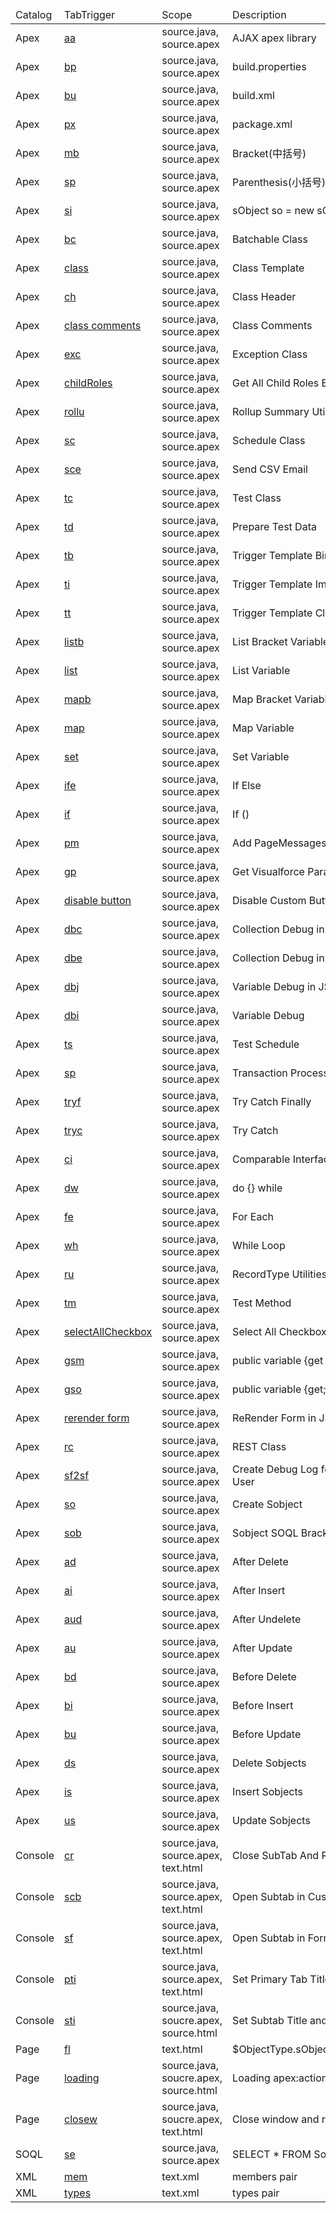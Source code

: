 <table>
    <thead>
        <tr>
            <td>Catalog</td>
            <td>TabTrigger</td>
            <td>Scope</td>
            <td>Description</td>
        </tr>
    </thead>
    <tbody>
        <tr>
            <td>Apex</td>
            <td><a href="https://github.com/xjsender/haoide/blob/master/config/snippets/Apex/Ajax Apex - ajax apex.sublime-snippet" target="_blank">aa</a></td>
            <td>source.java, source.apex</td>
            <td>AJAX apex library</td>
        </tr>
        <tr>
            <td>Apex</td>
            <td><a href="https://github.com/xjsender/haoide/blob/master/config/snippets/Apex/Ant - build properties.sublime-snippet" target="_blank">bp</a></td>
            <td>source.java, source.apex</td>
            <td>build.properties</td>
        </tr>
        <tr>
            <td>Apex</td>
            <td><a href="https://github.com/xjsender/haoide/blob/master/config/snippets/Apex/Ant - build.sublime-snippet" target="_blank">bu</a></td>
            <td>source.java, source.apex</td>
            <td>build.xml</td>
        </tr>
        <tr>
            <td>Apex</td>
            <td><a href="https://github.com/xjsender/haoide/blob/master/config/snippets/Apex/Ant - package.sublime-snippet" target="_blank">px</a></td>
            <td>source.java, source.apex</td>
            <td>package.xml</td>
        </tr>
        <tr>
            <td>Apex</td>
            <td><a href="https://github.com/xjsender/haoide/blob/master/config/snippets/Apex/Bracket - medium bracket.sublime-snippet" target="_blank">mb</a></td>
            <td>source.java, source.apex</td>
            <td>Bracket(中括号)</td>
        </tr>
        <tr>
            <td>Apex</td>
            <td><a href="https://github.com/xjsender/haoide/blob/master/config/snippets/Apex/Bracket - small bracket.sublime-snippet" target="_blank">sp</a></td>
            <td>source.java, source.apex</td>
            <td>Parenthesis(小括号)</td>
        </tr>
        <tr>
            <td>Apex</td>
            <td><a href="https://github.com/xjsender/haoide/blob/master/config/snippets/Apex/Bracket - sobject parenthesis.sublime-snippet" target="_blank">si</a></td>
            <td>source.java, source.apex</td>
            <td>sObject so = new sObject(\n);</td>
        </tr>
        <tr>
            <td>Apex</td>
            <td><a href="https://github.com/xjsender/haoide/blob/master/config/snippets/Apex/Class Body - batchable class body.sublime-snippet" target="_blank">bc</a></td>
            <td>source.java, source.apex</td>
            <td>Batchable Class</td>
        </tr>
        <tr>
            <td>Apex</td>
            <td><a href="https://github.com/xjsender/haoide/blob/master/config/snippets/Apex/Class Body - class body.sublime-snippet" target="_blank">class</a></td>
            <td>source.java, source.apex</td>
            <td>Class Template</td>
        </tr>
        <tr>
            <td>Apex</td>
            <td><a href="https://github.com/xjsender/haoide/blob/master/config/snippets/Apex/Class Header - class header.sublime-snippet" target="_blank">ch</a></td>
            <td>source.java, source.apex</td>
            <td>Class Header</td>
        </tr>
        <tr>
            <td>Apex</td>
            <td><a href="https://github.com/xjsender/haoide/blob/master/config/snippets/Apex/Class Body - class comments.sublime-snippet" target="_blank">class comments</a></td>
            <td>source.java, source.apex</td>
            <td>Class Comments</td>
        </tr>
        <tr>
            <td>Apex</td>
            <td><a href="https://github.com/xjsender/haoide/blob/master/config/snippets/Apex/Class Body - exception class body.sublime-snippet" target="_blank">exc</a></td>
            <td>source.java, source.apex</td>
            <td>Exception Class</td>
        </tr>
        <tr>
            <td>Apex</td>
            <td><a href="https://github.com/xjsender/haoide/blob/master/config/snippets/Apex/Class Body - get child roles.sublime-snippet" target="_blank">childRoles</a></td>
            <td>source.java, source.apex</td>
            <td>Get All Child Roles By Specified Role</td>
        </tr>
        <tr>
            <td>Apex</td>
            <td><a href="https://github.com/xjsender/haoide/blob/master/config/snippets/Apex/Class Body - roll up summary utility.sublime-snippet" target="_blank">rollu</a></td>
            <td>source.java, source.apex</td>
            <td>Rollup Summary Utility</td>
        </tr>
        <tr>
            <td>Apex</td>
            <td><a href="https://github.com/xjsender/haoide/blob/master/config/snippets/Apex/Class Body - schedule class body.sublime-snippet" target="_blank">sc</a></td>
            <td>source.java, source.apex</td>
            <td>Schedule Class</td>
        </tr>
        <tr>
            <td>Apex</td>
            <td><a href="https://github.com/xjsender/haoide/blob/master/config/snippets/Apex/Class Body - send csv email.sublime-snippet" target="_blank">sce</a></td>
            <td>source.java, source.apex</td>
            <td>Send CSV Email</td>
        </tr>
        <tr>
            <td>Apex</td>
            <td><a href="https://github.com/xjsender/haoide/blob/master/config/snippets/Apex/Class Body - test class body-sublime-snippet.sublime-snippet" target="_blank">tc</a></td>
            <td>source.java, source.apex</td>
            <td>Test Class</td>
        </tr>
        <tr>
            <td>Apex</td>
            <td><a href="https://github.com/xjsender/haoide/blob/master/config/snippets/Apex/Class Body - test data util body-sublime-snippet.sublime-snippet" target="_blank">td</a></td>
            <td>source.java, source.apex</td>
            <td>Prepare Test Data</td>
        </tr>
        <tr>
            <td>Apex</td>
            <td><a href="https://github.com/xjsender/haoide/blob/master/config/snippets/Apex/Class Body - trigger template bind.sublime-snippet" target="_blank">tb</a></td>
            <td>source.java, source.apex</td>
            <td>Trigger Template Bind</td>
        </tr>
        <tr>
            <td>Apex</td>
            <td><a href="https://github.com/xjsender/haoide/blob/master/config/snippets/Apex/Class Body - trigger template implment.sublime-snippet" target="_blank">ti</a></td>
            <td>source.java, source.apex</td>
            <td>Trigger Template Implement Class</td>
        </tr>
        <tr>
            <td>Apex</td>
            <td><a href="https://github.com/xjsender/haoide/blob/master/config/snippets/Apex/Class Body - trigger template.sublime-snippet" target="_blank">tt</a></td>
            <td>source.java, source.apex</td>
            <td>Trigger Template Class</td>
        </tr>
        <tr>
            <td>Apex</td>
            <td><a href="https://github.com/xjsender/haoide/blob/master/config/snippets/Apex/Collection - list bracket.sublime-snippet" target="_blank">listb</a></td>
            <td>source.java, source.apex</td>
            <td>List Bracket Variable</td>
        </tr>
        <tr>
            <td>Apex</td>
            <td><a href="https://github.com/xjsender/haoide/blob/master/config/snippets/Apex/Collection - list.sublime-snippet" target="_blank">list</a></td>
            <td>source.java, source.apex</td>
            <td>List Variable</td>
        </tr>
        <tr>
            <td>Apex</td>
            <td><a href="https://github.com/xjsender/haoide/blob/master/config/snippets/Apex/Collection - map bracket.sublime-snippet" target="_blank">mapb</a></td>
            <td>source.java, source.apex</td>
            <td>Map Bracket Variable</td>
        </tr>
        <tr>
            <td>Apex</td>
            <td><a href="https://github.com/xjsender/haoide/blob/master/config/snippets/Apex/Collection - map.sublime-snippet" target="_blank">map</a></td>
            <td>source.java, source.apex</td>
            <td>Map Variable</td>
        </tr>
        <tr>
            <td>Apex</td>
            <td><a href="https://github.com/xjsender/haoide/blob/master/config/snippets/Apex/Collection - set.sublime-snippet" target="_blank">set</a></td>
            <td>source.java, source.apex</td>
            <td>Set Variable</td>
        </tr>
        <tr>
            <td>Apex</td>
            <td><a href="https://github.com/xjsender/haoide/blob/master/config/snippets/Apex/Condition Control - if else.sublime-snippet" target="_blank">ife</a></td>
            <td>source.java, source.apex</td>
            <td>If Else</td>
        </tr>
        <tr>
            <td>Apex</td>
            <td><a href="https://github.com/xjsender/haoide/blob/master/config/snippets/Apex/Condition Control - if.sublime-snippet" target="_blank">if</a></td>
            <td>source.java, source.apex</td>
            <td>If ()</td>
        </tr>
        <tr>
            <td>Apex</td>
            <td><a href="https://github.com/xjsender/haoide/blob/master/config/snippets/Apex/Controller - add page message in vf.sublime-snippet" target="_blank">pm</a></td>
            <td>source.java, source.apex</td>
            <td>Add PageMessages</td>
        </tr>
        <tr>
            <td>Apex</td>
            <td><a href="https://github.com/xjsender/haoide/blob/master/config/snippets/Apex/Controller - get parameter in vf.sublime-snippet" target="_blank">gp</a></td>
            <td>source.java, source.apex</td>
            <td>Get Visualforce Parameter</td>
        </tr>
        <tr>
            <td>Apex</td>
            <td><a href="https://github.com/xjsender/haoide/blob/master/config/snippets/Apex/Custom Button - Disable Button.sublime-snippet" target="_blank">disable button</a></td>
            <td>source.java, source.apex</td>
            <td>Disable Custom Button</td>
        </tr>
        <tr>
            <td>Apex</td>
            <td><a href="https://github.com/xjsender/haoide/blob/master/config/snippets/Apex/Debug - debug collection.sublime-snippet" target="_blank">dbc</a></td>
            <td>source.java, source.apex</td>
            <td>Collection Debug in Loop</td>
        </tr>
        <tr>
            <td>Apex</td>
            <td><a href="https://github.com/xjsender/haoide/blob/master/config/snippets/Apex/Debug - debug error.sublime-snippet" target="_blank">dbe</a></td>
            <td>source.java, source.apex</td>
            <td>Collection Debug in Loop</td>
        </tr>
        <tr>
            <td>Apex</td>
            <td><a href="https://github.com/xjsender/haoide/blob/master/config/snippets/Apex/Debug - debug json.sublime-snippet" target="_blank">dbj</a></td>
            <td>source.java, source.apex</td>
            <td>Variable Debug in JSON Format</td>
        </tr>
        <tr>
            <td>Apex</td>
            <td><a href="https://github.com/xjsender/haoide/blob/master/config/snippets/Apex/Debug - debug info.sublime-snippet" target="_blank">dbi</a></td>
            <td>source.java, source.apex</td>
            <td>Variable Debug</td>
        </tr>
        <tr>
            <td>Apex</td>
            <td><a href="https://github.com/xjsender/haoide/blob/master/config/snippets/Apex/Debug - schedule test.sublime-snippet" target="_blank">ts</a></td>
            <td>source.java, source.apex</td>
            <td>Test Schedule</td>
        </tr>
        <tr>
            <td>Apex</td>
            <td><a href="https://github.com/xjsender/haoide/blob/master/config/snippets/Apex/DML - transaction control.sublime-snippet" target="_blank">sp</a></td>
            <td>source.java, source.apex</td>
            <td>Transaction Process</td>
        </tr>
        <tr>
            <td>Apex</td>
            <td><a href="https://github.com/xjsender/haoide/blob/master/config/snippets/Apex/Exception - try catch finally.sublime-snippet" target="_blank">tryf</a></td>
            <td>source.java, source.apex</td>
            <td>Try Catch Finally</td>
        </tr>
        <tr>
            <td>Apex</td>
            <td><a href="https://github.com/xjsender/haoide/blob/master/config/snippets/Apex/Exception - try catch.sublime-snippet" target="_blank">tryc</a></td>
            <td>source.java, source.apex</td>
            <td>Try Catch</td>
        </tr>
        <tr>
            <td>Apex</td>
            <td><a href="https://github.com/xjsender/haoide/blob/master/config/snippets/Apex/Interface - comparable.sublime-snippet" target="_blank">ci</a></td>
            <td>source.java, source.apex</td>
            <td>Comparable Interface</td>
        </tr>
        <tr>
            <td>Apex</td>
            <td><a href="https://github.com/xjsender/haoide/blob/master/config/snippets/Apex/Loops - do while.sublime-snippet" target="_blank">dw</a></td>
            <td>source.java, source.apex</td>
            <td>do {} while</td>
        </tr>
        <tr>
            <td>Apex</td>
            <td><a href="https://github.com/xjsender/haoide/blob/master/config/snippets/Apex/Loops - for each.sublime-snippet" target="_blank">fe</a></td>
            <td>source.java, source.apex</td>
            <td>For Each</td>
        </tr>
        <tr>
            <td>Apex</td>
            <td><a href="https://github.com/xjsender/haoide/blob/master/config/snippets/Apex/Loops - while.sublime-snippet" target="_blank">wh</a></td>
            <td>source.java, source.apex</td>
            <td>While Loop</td>
        </tr>
        <tr>
            <td>Apex</td>
            <td><a href="https://github.com/xjsender/haoide/blob/master/config/snippets/Apex/Metadata API - record type utility.sublime-snippet" target="_blank">ru</a></td>
            <td>source.java, source.apex</td>
            <td>RecordType Utilities</td>
        </tr>
        <tr>
            <td>Apex</td>
            <td><a href="https://github.com/xjsender/haoide/blob/master/config/snippets/Apex/Method - test method.sublime-snippet" target="_blank">tm</a></td>
            <td>source.java, source.apex</td>
            <td>Test Method</td>
        </tr>
        <tr>
            <td>Apex</td>
            <td><a href="https://github.com/xjsender/haoide/blob/master/config/snippets/Apex/Page - select all checkbox.sublime-snippet" target="_blank">selectAllCheckbox</a></td>
            <td>source.java, source.apex</td>
            <td>Select All Checkbox</td>
        </tr>
        <tr>
            <td>Apex</td>
            <td><a href="https://github.com/xjsender/haoide/blob/master/config/snippets/Apex/Page Variable - get and set in multiply line.sublime-snippet" target="_blank">gsm</a></td>
            <td>source.java, source.apex</td>
            <td>public variable {get {} private set;}</td>
        </tr>
        <tr>
            <td>Apex</td>
            <td><a href="https://github.com/xjsender/haoide/blob/master/config/snippets/Apex/Page Variable - get and set in one line.sublime-snippet" target="_blank">gso</a></td>
            <td>source.java, source.apex</td>
            <td>public variable {get; set;}</td>
        </tr>
        <tr>
            <td>Apex</td>
            <td><a href="https://github.com/xjsender/haoide/blob/master/config/snippets/Apex/ReRender Form in JavaScript.sublime-snippet" target="_blank">rerender form</a></td>
            <td>source.java, source.apex</td>
            <td>ReRender Form in JS</td>
        </tr>
        <tr>
            <td>Apex</td>
            <td><a href="https://github.com/xjsender/haoide/blob/master/config/snippets/Apex/Rest Service - rest service class body.sublime-snippet" target="_blank">rc</a></td>
            <td>source.java, source.apex</td>
            <td>REST Class</td>
        </tr>
        <tr>
            <td>Apex</td>
            <td><a href="https://github.com/xjsender/haoide/blob/master/config/snippets/Apex/Salesforce2Salesforce - SF2SF for connection user.sublime-snippet" target="_blank">sf2sf</a></td>
            <td>source.java, source.apex</td>
            <td>Create Debug Log for SF2SF Connection User</td>
        </tr>
        <tr>
            <td>Apex</td>
            <td><a href="https://github.com/xjsender/haoide/blob/master/config/snippets/Apex/Sobject - create new sobject variable.sublime-snippet" target="_blank">so</a></td>
            <td>source.java, source.apex</td>
            <td>Create Sobject</td>
        </tr>
        <tr>
            <td>Apex</td>
            <td><a href="https://github.com/xjsender/haoide/blob/master/config/snippets/Apex/Sobject - sobject bracket.sublime-snippet" target="_blank">sob</a></td>
            <td>source.java, source.apex</td>
            <td>Sobject SOQL Bracket</td>
        </tr>
        <tr>
            <td>Apex</td>
            <td><a href="https://github.com/xjsender/haoide/blob/master/config/snippets/Apex/Trigger - after delete.sublime-snippet" target="_blank">ad</a></td>
            <td>source.java, source.apex</td>
            <td>After Delete</td>
        </tr>
        <tr>
            <td>Apex</td>
            <td><a href="https://github.com/xjsender/haoide/blob/master/config/snippets/Apex/Trigger - after insert.sublime-snippet" target="_blank">ai</a></td>
            <td>source.java, source.apex</td>
            <td>After Insert</td>
        </tr>
        <tr>
            <td>Apex</td>
            <td><a href="https://github.com/xjsender/haoide/blob/master/config/snippets/Apex/Trigger - after undelete.sublime-snippet" target="_blank">aud</a></td>
            <td>source.java, source.apex</td>
            <td>After Undelete</td>
        </tr>
        <tr>
            <td>Apex</td>
            <td><a href="https://github.com/xjsender/haoide/blob/master/config/snippets/Apex/Trigger - after update.sublime-snippet" target="_blank">au</a></td>
            <td>source.java, source.apex</td>
            <td>After Update</td>
        </tr>
        <tr>
            <td>Apex</td>
            <td><a href="https://github.com/xjsender/haoide/blob/master/config/snippets/Apex/Trigger - before delete.sublime-snippet" target="_blank">bd</a></td>
            <td>source.java, source.apex</td>
            <td>Before Delete</td>
        </tr>
        <tr>
            <td>Apex</td>
            <td><a href="https://github.com/xjsender/haoide/blob/master/config/snippets/Apex/Trigger - before insert.sublime-snippet" target="_blank">bi</a></td>
            <td>source.java, source.apex</td>
            <td>Before Insert</td>
        </tr>
        <tr>
            <td>Apex</td>
            <td><a href="https://github.com/xjsender/haoide/blob/master/config/snippets/Apex/Trigger - before update.sublime-snippet" target="_blank">bu</a></td>
            <td>source.java, source.apex</td>
            <td>Before Update</td>
        </tr>
        <tr>
            <td>Apex</td>
            <td><a href="https://github.com/xjsender/haoide/blob/master/config/snippets/Apex/Trigger - delete sobjects.sublime-snippet" target="_blank">ds</a></td>
            <td>source.java, source.apex</td>
            <td>Delete Sobjects</td>
        </tr>
        <tr>
            <td>Apex</td>
            <td><a href="https://github.com/xjsender/haoide/blob/master/config/snippets/Apex/Trigger - insert sobjects.sublime-snippet" target="_blank">is</a></td>
            <td>source.java, source.apex</td>
            <td>Insert Sobjects</td>
        </tr>
        <tr>
            <td>Apex</td>
            <td><a href="https://github.com/xjsender/haoide/blob/master/config/snippets/Apex/Trigger - update sobjects.sublime-snippet" target="_blank">us</a></td>
            <td>source.java, source.apex</td>
            <td>Update Sobjects</td>
        </tr>
        <tr>
            <td>Console</td>
            <td><a href="https://github.com/xjsender/haoide/blob/master/config/snippets/Console/Console - close tab and refresh primary tab.sublime-snippet" target="_blank">cr</a></td>
            <td>source.java, source.apex, text.html</td>
            <td>Close SubTab And Refresh Primary Tab</td>
        </tr>
        <tr>
            <td>Console</td>
            <td><a href="https://github.com/xjsender/haoide/blob/master/config/snippets/Console/Console - open subtab in custom button.sublime-snippet" target="_blank">scb</a></td>
            <td>source.java, source.apex, text.html</td>
            <td>Open Subtab in Custom Button</td>
        </tr>
        <tr>
            <td>Console</td>
            <td><a href="https://github.com/xjsender/haoide/blob/master/config/snippets/Console/Console - open subtab in formula.sublime-snippet" target="_blank">sf</a></td>
            <td>source.java, source.apex, text.html</td>
            <td>Open Subtab in Formula</td>
        </tr>
        <tr>
            <td>Console</td>
            <td><a href="https://github.com/xjsender/haoide/blob/master/config/snippets/Console/Console - set primary tab title and icon.sublime-snippet" target="_blank">pti</a></td>
            <td>source.java, source.apex, text.html</td>
            <td>Set Primary Tab Title and Icon</td>
        </tr>
        <tr>
            <td>Console</td>
            <td><a href="https://github.com/xjsender/haoide/blob/master/config/snippets/Console/Console - set subtab title and icon.sublime-snippet" target="_blank">sti</a></td>
            <td>source.java, soucre.apex, source.html</td>
            <td>Set Subtab Title and Icon</td>
        </tr>
        <tr>
            <td>Page</td>
            <td><a href="https://github.com/xjsender/haoide/blob/master/config/snippets/Page/Page - field label.sublime-snippet" target="_blank">fl</a></td>
            <td>text.html</td>
            <td>$ObjectType.sObjectName.fields.Field.Label</td>
        </tr>
        <tr>
            <td>Page</td>
            <td><a href="https://github.com/xjsender/haoide/blob/master/config/snippets/Page/Page - loading action status.sublime-snippet" target="_blank">loading</a></td>
            <td>source.java, soucre.apex, source.html</td>
            <td>Loading apex:actionStatus</td>
        </tr>
        <tr>
            <td>Page</td>
            <td><a href="https://github.com/xjsender/haoide/blob/master/config/snippets/Page/Page - close window and refresh opener.sublime-snippet" target="_blank">closew</a></td>
            <td>source.java, soucre.apex, text.html</td>
            <td>Close window and refresh opener</td>
        </tr>
        <tr>
            <td>SOQL</td>
            <td><a href="https://github.com/xjsender/haoide/blob/master/config/snippets/SOQL/SOQL - SELECT * FROM.sublime-snippet" target="_blank">se</a></td>
            <td>source.java, source.apex</td>
            <td>SELECT * FROM Sobject</td>
        </tr>
        <tr>
            <td>XML</td>
            <td><a href="https://github.com/xjsender/haoide/blob/master/config/snippets/XML/XML - members.sublime-snippet" target="_blank">mem</a></td>
            <td>text.xml</td>
            <td>members pair</td>
        </tr>
        <tr>
            <td>XML</td>
            <td><a href="https://github.com/xjsender/haoide/blob/master/config/snippets/XML/XML - types.sublime-snippet" target="_blank">types</a></td>
            <td>text.xml</td>
            <td>types pair</td>
        </tr>
    </tbody>
</table>